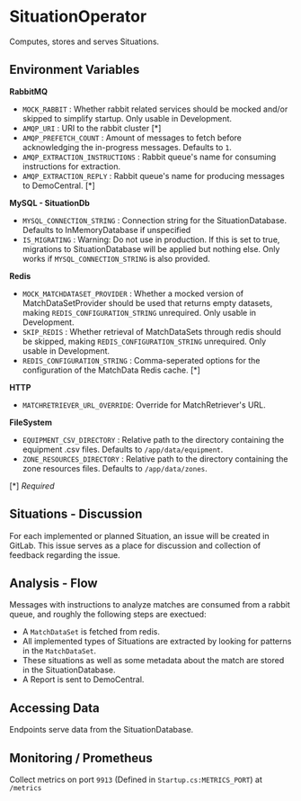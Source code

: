 # SituationOperator

Computes, stores and serves Situations.

## Environment Variables

**RabbitMQ**
- `MOCK_RABBIT` : Whether rabbit related services should be mocked and/or skipped to simplify startup. Only usable in Development.
- `AMQP_URI` : URI to the rabbit cluster [\*]
- `AMQP_PREFETCH_COUNT` : Amount of messages to fetch before acknowledging the in-progress messages. Defaults to `1`.
- `AMQP_EXTRACTION_INSTRUCTIONS` : Rabbit queue's name for consuming instructions for extraction.
- `AMQP_EXTRACTION_REPLY` : Rabbit queue's name for producing messages to DemoCentral. [\*]

**MySQL - SituationDb**
- `MYSQL_CONNECTION_STRING` : Connection string for the SituationDatabase. Defaults to InMemoryDatabase if unspecified
- `IS_MIGRATING` : Warning: Do not use in production. If this is set to true, migrations to SituationDatabase will be applied but nothing else. Only works if `MYSQL_CONNECTION_STRING` is also provided.

**Redis**
- `MOCK_MATCHDATASET_PROVIDER` : Whether a mocked version of MatchDataSetProvider should be used that returns empty datasets, making `REDIS_CONFIGURATION_STRING` unrequired. Only usable in Development.
- `SKIP_REDIS` : Whether retrieval of MatchDataSets through redis should be skipped, making `REDIS_CONFIGURATION_STRING` unrequired. Only usable in Development.
- `REDIS_CONFIGURATION_STRING` : Comma-seperated options for the configuration of the MatchData Redis cache. [\*] 

**HTTP**
- `MATCHRETRIEVER_URL_OVERRIDE`: Override for MatchRetriever's URL.

**FileSystem**
- `EQUIPMENT_CSV_DIRECTORY` : Relative path to the directory containing the equipment .csv files. Defaults to `/app/data/equipment`.
- `ZONE_RESOURCES_DIRECTORY` : Relative path to the directory containing the zone resources files. Defaults to `/app/data/zones`.

[\*] *Required*

## Situations - Discussion

For each implemented or planned Situation, an issue will be created in GitLab. This issue serves as a place for discussion and collection of feedback regarding the issue.

## Analysis - Flow

Messages with instructions to analyze matches are consumed from a rabbit queue, and roughly the following steps are exectued:
- A `MatchDataSet` is fetched from redis.
- All implemented types of Situations are extracted by looking for patterns in the `MatchDataSet`.
- These situations as well as some metadata about the match are stored in the SituationDatabase.
- A Report is sent to DemoCentral.

## Accessing Data

Endpoints serve data from the SituationDatabase.

## Monitoring / Prometheus

Collect metrics on port `9913` (Defined in `Startup.cs:METRICS_PORT`) at `/metrics`
